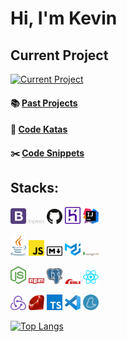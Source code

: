 # Hi, I'm Kevin

## Current Project

[![Current Project](https://github-readme-stats.vercel.app/api/pin/?username=kevinngth&repo=projects-index&theme=dracula)](https://github.com/kevinngth/projects-index)

#### :books: [Past Projects](https://github.com/kevinngth/kevinngth/blob/master/past-projects.md)

#### :sushi: [Code Katas](https://github.com/kevinngth/kevinngth/blob/master/code-katas.md)

#### :scissors: [Code Snippets](https://github.com/kevinngth/snippets)

## Stacks:

<img src="assets/bootstrap.svg" width="25"/> <img src="assets/express.svg" width="25"/> <img src="assets/github-icon.svg" width="25"/> <img src="assets/heroku-icon.svg" width="25"/> <img src="assets/intellij-idea.svg" width="25"/>

<img src="assets/java.svg" width="25"/> <img src="assets/javascript.svg" width="25"/> <img src="assets/markdown.svg" width="25"/> <img src="assets/material-ui.svg" width="25"/> <img src="assets/mongodb.svg" width="25"/>

<img src="assets/nodejs-icon.svg" width="25"/> <img src="assets/npm.svg" width="25"/> <img src="assets/postgresql.svg" width="25"/> <img src="assets/rails.svg" width="25"/> <img src="assets/react.svg" width="25"/>

<img src="assets/redux.svg" width="25"/> <img src="assets/ruby.svg" width="25"/> <img src="assets/typescript-icon.svg" width="25"/> <img src="assets/visual-studio-code.svg" width="25"/> <img src="assets/yarn.svg" width="25"/>

[![Top Langs](https://github-readme-stats.vercel.app/api/top-langs/?username=kevinngth&layout=compact&langs_count=10&theme=dracula)](https://github.com/kevinngth/github-readme-stats)
